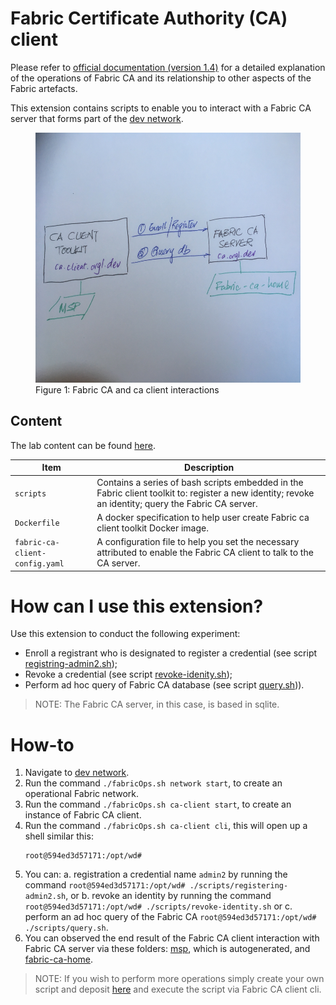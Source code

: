 # Fabric Certificate Authority (CA) client 

Please refer to [official documentation (version 1.4)](https://hyperledger-fabric-ca.readthedocs.io/en/release-1.4/) for a detailed explanation of the operations of Fabric CA and its relationship to other aspects of the Fabric artefacts.

This extension contains scripts to enable you to interact with a Fabric CA server that forms part of the [dev network](./networks.md).

<figure>
    <img src="./images/fabric-ca-lab-arch.jpg" height="400" width="500"/>
    <figcaption>Figure 1: Fabric CA and ca client interactions</figcaption>
</figure>

## Content

The lab content can be found [here](../extensions/fabric-ca-client).

| Item | Description |
| --- | --- |
| `scripts` | Contains a series of bash scripts embedded in the Fabric client toolkit to: register a new identity; revoke an identity; query the Fabric CA server. |
| `Dockerfile` | A docker specification to help user create Fabric ca client toolkit Docker image. |
| `fabric-ca-client-config.yaml` | A configuration file to help you set the necessary attributed to enable the Fabric CA client to talk to the CA server. |

# How can I use this extension?

Use this extension to conduct the following experiment:

* Enroll a registrant who is designated to register a credential (see script [registring-admin2.sh](../reference/fabric-ca-client/scripts/registering-admin2.sh));
* Revoke a credential (see script [revoke-idenity.sh](../reference/fabric-ca-client/scripts/revoke-idenity.sh));
* Perform ad hoc query of Fabric CA database (see script [query.sh](../reference/fabric-ca-client/scripts/query.sh))).

> NOTE:
> The Fabric CA server, in this case, is based in sqlite.

# How-to

1. Navigate to [dev network](../networks/dev).
2. Run the command `./fabricOps.sh network start`, to create an operational Fabric network.
3. Run the command `./fabricOps.sh ca-client start`, to create an instance of Fabric CA client.
4. Run the command `./fabricOps.sh ca-client cli`, this will open up a shell similar this:
   ```
   root@594ed3d57171:/opt/wd#
   ```
5. You can:
   a. registration a credential name `admin2` by running the command `root@594ed3d57171:/opt/wd# ./scripts/registering-admin2.sh`, or
   b. revoke an identity by running the command `root@594ed3d57171:/opt/wd# ./scripts/revoke-identity.sh` or
   c. perform an ad hoc query of the Fabric CA `root@594ed3d57171:/opt/wd# ./scripts/query.sh`.
6. You can observed the end result of the Fabric CA client interaction with Fabric CA server via these folders: [msp](../reference/fabric-ca-client/msp), which is autogenerated, and [fabric-ca-home](../reference/networks/dev/fabric-ca-home). 

> NOTE:
> If you wish to perform more operations simply create your own script and deposit [here](../reference/fabric-ca-client/scripts) and execute the script via Fabric CA client cli. 